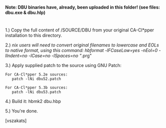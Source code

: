 **Note: DBU binaries have, already, been uploaded in this folder! (see files: dbu.exe & dbu.hlp)**
#
1.) Copy the full content of /SOURCE/DBU from your original
    CA-Cl*pper installation to this directory.

2.) *nix users will need to convert original filenames to lowercase
    and EOLs to native format, using this command:
    hbformat -lFCaseLow=yes -nEol=0 -lIndent=no -lCase=no -lSpaces=no "*.prg"

3.) Apply supplied patch to the source using GNU Patch:

    For CA-Cl*pper 5.2e sources:
       patch -lNi dbu52.patch

    For CA-Cl*pper 5.3b sources:
       patch -lNi dbu53.patch

4.) Build it:
    hbmk2 dbu.hbp

5.) You're done.

[vszakats]
